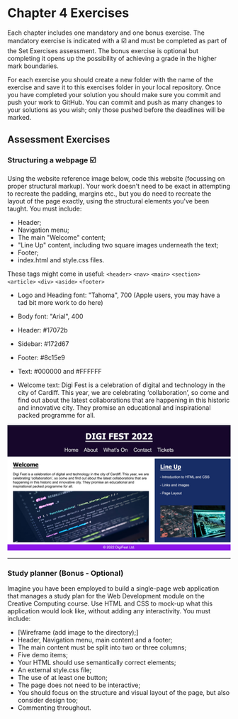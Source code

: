 # Chapter 4 Exercises
Each chapter includes one mandatory and one bonus exercise. The mandatory exercise is indicated with a :ballot_box_with_check: and must be completed as part of the Set Exercises assessment. The bonus exercise is optional but completing it opens up the possibility of achieving a grade in the higher mark boundaries.

For each exercise you should create a new folder with the name of the exercise and save it to this exercises folder in your local repository. Once you have completed your solution you should make sure you commit and push your work to GitHub. You can commit and push as many changes to your solutions as you wish; only those pushed before the deadlines will be marked.

## Assessment Exercises

### Structuring a webpage :ballot_box_with_check:

Using the website reference image below, code this website (focussing on proper structural markup). Your work doesn't need to be exact in attempting to recreate the padding, margins etc., but you do need to recreate the layout of the page exactly, using the structural elements you've been taught. You must include:

- Header;
- Navigation menu;
- The main "Welcome" content;
- "Line Up" content, including two square images underneath the text;
- Footer;
- index.html and style.css files.

These tags might come in useful: `<header>` `<nav>` `<main>` `<section>` `<article>` `<div>` `<aside>` `<footer>`

- Logo and Heading font: "Tahoma", 700 (Apple users, you may have a tad bit more work to do here)
- Body font: "Arial", 400
- Header: #17072b
- Sidebar: #172d67
- Footer: #8c15e9
- Text: #000000 and #FFFFFF

- Welcome text: Digi Fest is a celebration of digital and technology in the city of Cardiff. This year, we are celebrating ‘collaboration’, so come and find out about the latest collaborations that are happening in this historic and innovative city. They promise an educational and inspirational packed programme for all.

![image](DigiFest.jpg)

<hr>

### Study planner (Bonus - Optional)

Imagine you have been employed to build a single-page web application that manages a study plan for the Web Development module on the Creative Computing course. Use HTML and CSS to mock-up what this application would look like, without adding any interactivity. You must include:

- [Wireframe (add image to the directory);]
- Header, Navigation menu, main content and a footer;
- The main content must be split into two or three columns;
- Five demo items;
- Your HTML should use semantically correct elements;
- An external style.css file;
- The use of at least one button;
- The page does not need to be interactive;
- You should focus on the structure and visual layout of the page, but also consider design too;
- Commenting throughout.

